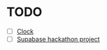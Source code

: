 # TODO

- [ ] [Clock](deets/clock.md)
- [ ] [Supabase hackathon project](deets/supabase-hackathon.md)
